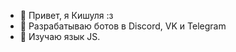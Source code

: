 - 👋 Привет, я Кишуля :з
- 👀 Разрабатываю ботов в Discord, VK и Telegram
- 🌱 Изучаю язык JS.

<!---
kisherdev/kisherdev is a ✨ special ✨ repository because its `README.md` (this file) appears on your GitHub profile.
You can click the Preview link to take a look at your changes.
--->
